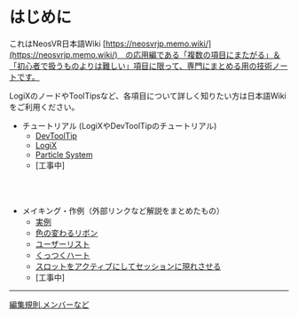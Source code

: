 # はじめに

これはNeosVR日本語Wiki [https://neosvrjp.memo.wiki/](https://neosvrjp.memo.wiki/)　の応用編である「複数の項目にまたがる」＆「初心者で扱うものよりは難しい」項目に限って、専門にまとめる用の技術ノートです。

LogiXのノードやToolTipsなど、各項目について詳しく知りたい方は日本語Wikiをご利用ください。
  
- チュートリアル (LogiXやDevToolTipのチュートリアル) 
  - [DevToolTip](tutorial/devtool.md)
  - [LogiX](tutorial/logix.md)  
  - [Particle System](tutorial/particlesystem.md)  
  - [工事中]
  
<br>
<br>

- メイキング・作例（外部リンクなど解説をまとめたもの）
  - [実例](examples/jiturei.md)  
  - [色の変わるリボン](examples/ColorChangingRibbon.md)
  - [ユーザーリスト](examples/UserList.md)
  - [くっつくハート](examples/GluedHeart.md)
  - [スロットをアクティブにしてセッションに現れさせる](examples/SetSlotActiveSelf.md)
  - [工事中]
  
----
[編集規則.メンバーなど](docs/contributings.md)



